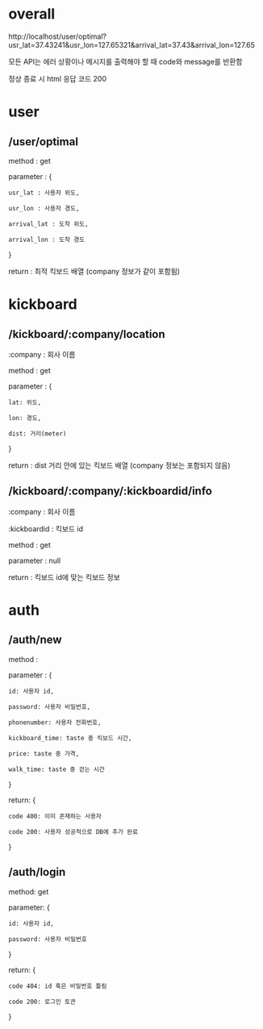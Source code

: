 # overall

http://localhost/user/optimal?usr_lat=37.43241&usr_lon=127.65321&arrival_lat=37.43&arrival_lon=127.65

모든 API는 에러 상황이나 메시지를 출력해야 할 때 code와 message를 반환함

정상 종료 시 html 응답 코드 200

# user

## /user/optimal

method : get

parameter : {

    usr_lat : 사용자 위도,

    usr_lon : 사용자 경도,

    arrival_lat : 도착 위도,

    arrival_lon : 도착 경도

}

return : 최적 킥보드 배열 (company 정보가 같이 포함됨)

# kickboard

## /kickboard/:company/location

:company : 회사 이름

method : get

parameter : {

    lat: 위도,

    lon: 경도,

    dist: 거리(meter)

}

return : dist 거리 안에 있는 킥보드 배열 (company 정보는 포함되지 않음)

## /kickboard/:company/:kickboardid/info

:company : 회사 이름

:kickboardid : 킥보드 id

method : get

parameter : null

return : 킥보드 id에 맞는 킥보드 정보

# auth

## /auth/new

method : 

parameter : {

    id: 사용자 id,

    password: 사용자 비밀번호,

    phonenumber: 사용자 전화번호,

    kickboard_time: taste 중 킥보드 시간,

    price: taste 중 가격,

    walk_time: taste 중 걷는 시간

}

return: {

    code 400: 이미 존재하는 사용자

    code 200: 사용자 성공적으로 DB에 추가 완료

}

## /auth/login

method: get

parameter: {

    id: 사용자 id,

    password: 사용자 비밀번호

}

return: {

    code 404: id 혹은 비밀번호 틀림

    code 200: 로그인 토큰

}
